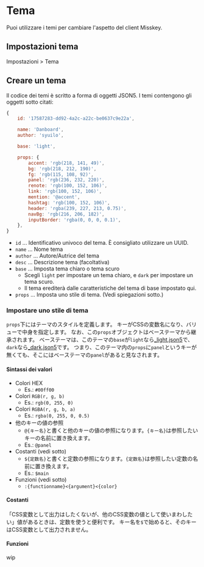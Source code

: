 # Tema

Puoi utilizzare i temi per cambiare l'aspetto del client Misskey.

## Impostazioni tema
Impostazioni > Tema

## Creare un tema
Il codice dei temi è scritto a forma di oggetti JSON5. I temi contengono gli oggetti sotto citati:
``` js
{
    id: '17587283-dd92-4a2c-a22c-be0637c9e22a',

    name: 'Danboard',
    author: 'syuilo',

    base: 'light',

    props: {
        accent: 'rgb(218, 141, 49)',
        bg: 'rgb(218, 212, 190)',
        fg: 'rgb(115, 108, 92)',
        panel: 'rgb(236, 232, 220)',
        renote: 'rgb(100, 152, 106)',
        link: 'rgb(100, 152, 106)',
        mention: '@accent',
        hashtag: 'rgb(100, 152, 106)',
        header: 'rgba(239, 227, 213, 0.75)',
        navBg: 'rgb(216, 206, 182)',
        inputBorder: 'rgba(0, 0, 0, 0.1)',
    },
}

```

* `id` ... Identificativo univoco del tema. È consigliato utilizzare un UUID.
* `name` ... Nome tema
* `author` ... Autore/Autrice del tema
* `desc` ... Descrizione tema (facoltativa)
* `base` ... Imposta tema chiaro o tema scuro
    * Scegli `light` per impostare un tema chiaro, e `dark` per impostare un tema scuro.
    * Il tema erediterà dalle caratteristiche del tema di base impostato qui.
* `props` ... Imposta uno stile di tema. (Vedi spiegazioni sotto.)

### Impostare uno stile di tema
`props`下にはテーマのスタイルを定義します。 キーがCSSの変数名になり、バリューで中身を指定します。 なお、この`props`オブジェクトはベーステーマから継承されます。 ベーステーマは、このテーマの`base`が`light`なら[_light.json5](https://github.com/misskey-dev/misskey/blob/develop/src/client/themes/_light.json5)で、`dark`なら[_dark.json5](https://github.com/misskey-dev/misskey/blob/develop/src/client/themes/_dark.json5)です。 つまり、このテーマ内の`props`に`panel`というキーが無くても、そこにはベーステーマの`panel`があると見なされます。

#### Sintassi dei valori
* Colori HEX
    * Es.: `#00ff00`
* Colori `RGB(r, g, b)`
    * Es.: `rgb(0, 255, 0)`
* Colori `RGBA(r, g, b, a)`
    * Es.: `rgba(0, 255, 0, 0.5)`
* 他のキーの値の参照
    * `@{キー名}`と書くと他のキーの値の参照になります。`{キー名}`は参照したいキーの名前に置き換えます。
    * Es.: `@panel`
* Costanti (vedi sotto)
    * `${定数名}`と書くと定数の参照になります。`{定数名}`は参照したい定数の名前に置き換えます。
    * Es.: `$main`
* Funzioni (vedi sotto)
    * `:{functionname}<{argument}<{color}`

#### Costanti
「CSS変数として出力はしたくないが、他のCSS変数の値として使いまわしたい」値があるときは、定数を使うと便利です。 キー名を`$`で始めると、そのキーはCSS変数として出力されません。

#### Funzioni
wip

